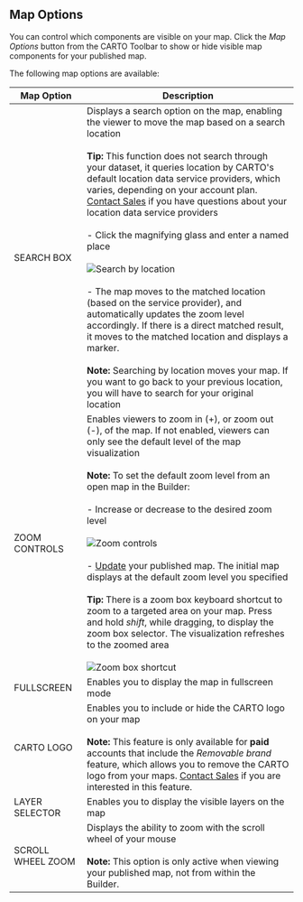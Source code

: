## Map Options

You can control which components are visible on your map. Click the _Map Options_ button from the CARTO Toolbar to show or hide visible map components for your published map. 

The following map options are available:

Map Option | Description
--- | ---
SEARCH BOX | Displays a search option on the map, enabling the viewer to move the map based on a search location<br/><br/>**Tip:** This function does not search through your dataset, it queries location by CARTO's default location data service providers, which varies, depending on your account plan. [Contact Sales](mailto:sales@carto.com) if you have questions about your location data service providers<br /><br />- Click the magnifying glass and enter a named place<br/><br/><img src="/academy/img/guides/publishing/search_location.jpg" alt="Search by location" /><br /><br />- The map moves to the matched location (based on the service provider), and automatically updates the zoom level accordingly. If there is a direct matched result, it moves to the matched location and displays a marker.<br/><br/>**Note:** Searching by location moves your map. If you want to go back to your previous location, you will have to search for your original location
ZOOM CONTROLS | Enables viewers to zoom in (+), or zoom out (-), of the map. If not enabled, viewers can only see the default level of the map visualization<br /><br />**Note:** To set the default zoom level from an open map in the Builder:<br/><br/>- Increase or decrease to the desired zoom level<br/><br/><img src="/academy/img/guides/publishing/zoom_controls.jpg" alt="Zoom controls" /><br/><br/>- [Update](#updating-a-published-map) your published map. The initial map displays at the default zoom level you specified<br/><br/>**Tip:** There is a zoom box keyboard shortcut to zoom to a targeted area on your map. Press and hold _shift_, while dragging, to display the zoom box selector. The visualization refreshes to the zoomed area<br/><br/><img src="/academy/img/guides/publishing/zoom_box.jpg" alt="Zoom box shortcut" />
FULLSCREEN | Enables you to display the map in fullscreen mode
CARTO LOGO | Enables you to include or hide the CARTO logo on your map<br /><br />**Note:** This feature is only available for **paid** accounts that include the _Removable brand_ feature, which allows you to remove the CARTO logo from your maps. [Contact Sales](mailto:sales@carto.com) if you are interested in this feature.
LAYER SELECTOR | Enables you to display the visible layers on the map
SCROLL WHEEL ZOOM | Displays the ability to zoom with the scroll wheel of your mouse<br /><br />**Note:** This option is only active when viewing your published map, not from within the Builder. 
